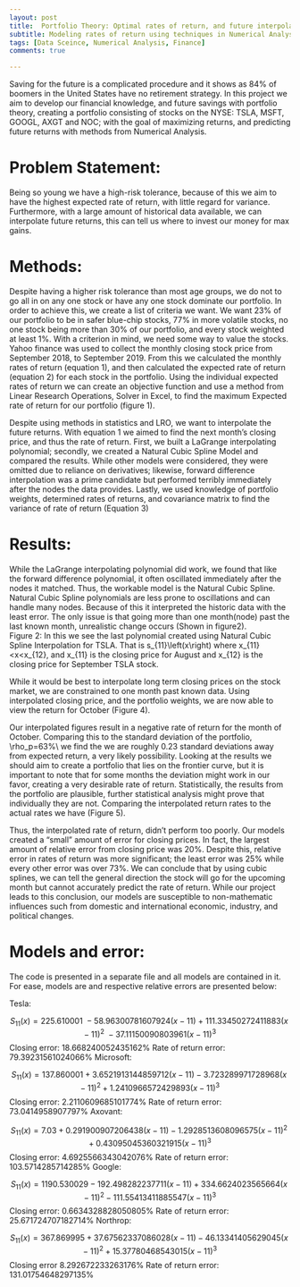 ```yaml
---
layout: post
title:  Portfolio Theory: Optimal rates of return, and future interpolation.
subtitle: Modeling rates of return using techniques in Numerical Analysis
tags: [Data Sceince, Numerical Analysis, Finance]
comments: true

---
```


Saving for the future is a complicated procedure and it shows as 84% of boomers in the United States have no retirement strategy. In this project we aim to develop our financial knowledge, and future savings with portfolio theory, creating a portfolio consisting of stocks on the NYSE: TSLA, MSFT, GOOGL, AXGT and NOC; with the goal of maximizing returns, and predicting future returns with methods from Numerical Analysis. 

# Problem Statement: 
Being so young we have a high-risk tolerance, because of this we aim to have the highest expected rate of return, with little regard for variance. Furthermore, with a large amount of historical data available, we can interpolate future returns, this can tell us where to invest our money for max gains.

# Methods: 
Despite having a higher risk tolerance than most age groups, we do not to go all in on any one stock or have any one stock dominate our portfolio. In order to achieve this, we create a list of criteria we want. We want 23% of our portfolio to be in safer blue-chip stocks, 77% in more volatile stocks, no one stock being more than 30% of our portfolio, and every stock weighted at least 1%. 
With a criterion in mind, we need some way to value the stocks. Yahoo finance was used to collect the monthly closing stock price from September 2018, to September 2019. From this we calculated the monthly rates of return (equation 1), and then calculated the expected rate of return (equation 2) for each stock in the portfolio. Using the individual expected rates of return we can create an objective function and use a method from Linear Research Operations, Solver in Excel, to find the maximum Expected rate of return for our portfolio (figure 1). 
  
Despite using methods in statistics and LRO, we want to interpolate the future returns. With equation 1 we aimed to find the next month’s closing price, and thus the rate of return. First, we built a LaGrange interpolating polynomial; secondly, we created a Natural Cubic Spline Model and compared the results. While other models were considered, they were omitted due to reliance on derivatives; likewise, forward difference interpolation was a prime candidate but performed terribly immediately after the nodes the data provides.
Lastly, we used knowledge of portfolio weights, determined rates of returns, and covariance matrix to find the variance of rate of return (Equation 3)
 
# Results:
While the LaGrange interpolating polynomial did work, we found that like the forward difference polynomial, it often oscillated immediately after the nodes it matched. Thus, the workable model is the Natural Cubic Spline.
Natural Cubic Spline polynomials are less prone to oscillations and can handle many nodes. Because of this it interpreted the historic data with the least error. The only issue is that going more than one month(node) past the last known month, unrealistic change occurs (Shown in figure2).    
Figure 2: In this we see the last polynomial created using Natural Cubic Spline Interpolation for TSLA. That is s_{11}\left(x\right) where x_{11}<x<x_{12}, and x_{11} is the closing price for August and x_{12} is the closing price for September TSLA stock.

While it would be best to interpolate long term closing prices on the stock market, we are constrained to one month past known data. Using interpolated closing price, and the portfolio weights, we are now able to view the return for October (Figure 4).

Our interpolated figures result in a negative rate of return for the month of October. Comparing this to the standard deviation of the portfolio, \rho_p=63%\ we find the we are roughly 0.23 standard deviations away from expected return, a very likely possibility. Looking at the results we should aim to create a portfolio that lies on the frontier curve, but it is important to note that for some months the deviation might work in our favor, creating a very desirable rate of return. 
Statistically, the results from the portfolio are plausible, further statistical analysis might prove that individually they are not. Comparing the interpolated return rates to the actual rates we have (Figure 5).
    
Thus, the interpolated rate of return, didn’t perform too poorly. 
Our models created a “small” amount of error for closing prices. In fact, the largest amount of relative error from closing price was 20%.  Despite this, relative error in rates of return was more significant; the least error was 25% while every other error was over 73%. We can conclude that by using cubic splines, we can tell the general direction the stock will go for the upcoming month but cannot accurately predict the rate of return. While our project leads to this conclusion, our models are susceptible to non-mathematic influences such from domestic and international economic, industry, and political changes. 
# Models and error:
The code is presented in a separate file and all models are contained in it. For ease, models are and respective relative errors are presented below: 

Tesla:

$$S_{11}(x)=225.610001\ -58.96300781607924(x-11)\ +\ 111.33450272411883\left(x-11\right)^2\ -37.11150090803961\left(x-11\right)^3$$
	Closing error: 18.668240052435162%	Rate of return error: 79.39231561024066%
Microsoft: 

$$S_{11}\left(x\right)=137.860001+3.6521913144859712\left(x-11\right)-3.723289971728968\left(x-11\right)^2+1.2410966572429893\left(x-11\right)^3$$
	Closing error: 2.2110609685101774%	Rate of return error: 73.0414958907797%
Axovant:

$$S_{11}\left(x\right)=7.03+0.291900907206438\left(x-11\right)-1.2928513608096575\left(x-11\right)^2+0.43095045360321915\left(x-11\right)^3$$
	Closing error: 4.6925566343042076%	Rate of return error: 103.5714285714285%
Google:

$$S_{11}\left(x\right)=1190.530029-192.498282237711\left(x-11\right)+334.6624023565664\left(x-11\right)^2-111.55413411885547\left(x-11\right)^3$$
	Closing error: 0.6634328828050805%	Rate of return error: 25.671724707182714%
Northrop: 

$$S_{11}\left(x\right)=367.869995+37.67562337086028\left(x-11\right)-46.13341405629045\left(x-11\right)^2+15.37780468543015\left(x-11\right)^3$$
	Closing error 8.292672233263176%	Rate of return error: 131.01754648297135%


